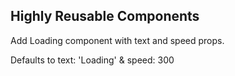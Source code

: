 ## Highly Reusable Components

Add Loading component with text and speed props.

Defaults to text: 'Loading' & speed: 300